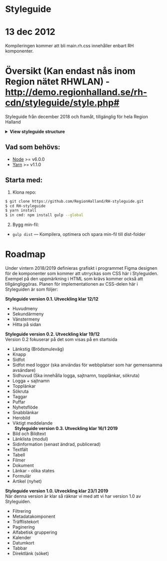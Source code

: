 # Styleguide

# 13 dec 2012
Kompileringen kommer att bli main.rh.css innehåller enbart RH komponenter.


# Översikt (Kan endast nås inom Region nätet RHWLAN) - http://demo.regionhalland.se/rh-cdn/styleguide/style.php#

Styleguide från december 2018 och framåt, tillgänglig för hela Region Halland

<details><summary><strong>View styleguide structure</strong></summary>
<p>

```sh
RH-styleguide/                	# → Root
├── dist/                      	# → Folder för min-fil
│   ├── main.min.css/          	# → Kompilerad min-fil
│   scss/                  		# → SCSS Filer
│   │   ├── main.scss          # → RH-Styleguide huvud-fil
│   │   ├── base/              # → Reset & font deklarationer
│   │   ├── components/        # → Komponenter
│   │   ├── config/            # → Utility klaser
│   │   ├── mixins/            # → Mixins
│   │   ├── settings/          # → Variabler
├── package.json               # → Node.js scripts
├── package.lock               # → NPM lock file (editera aldrig denna fil)
└── node_modules/              # → Node.js packages (editera aldrig denna fil)
```

<p>
</details>

## Vad som behövs:

* [Node](https://nodejs.org/en/) >= v6.0.0 
* [Yarn](https://yarnpkg.com/) >= v1.1.0 


## Starta med:

1. Klona repo:

```sh
$ git clone https://github.com/RegionHalland/RH-styleguide.git
$ cd RH-styleguide
$ yarn install
$ in cmd: npm install gulp --global
```

2. Bygg min-fil:

* `gulp dist` — Kompilera, optimera och spara min-fil till dist-folder

# Roadmap

Under vintern 2018/2019 definieras grafiskt i programmet Figma designen för de komponenter som kommer att utrryckas som CSS här i Styleguiden. Exempel på den uppmärkning i HTML som krävs kommer också att tillgängliggöras. Planen för implementationen av CSS-delen här i Styleguiden är som följer:

**Styleguide version 0.1. Utveckling klar 12/12**

- Huvudmeny  
- Sekundärmeny  
- Vänstermeny  
- Hitta på sidan  

**Styleguide version 0.2. Utveckling klar 19/12**\
Version 0.2 fokuserar på det som visas på en startsida
 
- Länkstig (Brödsmuleväg)
- Knapp
- Sidfot  
- Sidfot med loggor (ska användas för webbplatser som har gemensamma avsändare)
- Sidhuvud (Ska innehålla logga, sajtnamn, topplänkar, sökruta)
- Logga + sajtnamn
- Topplänkar
- Sökruta
- Taggar
- Puffar
- Nyhetsflöde
- Snabblänkar
- Herobild
- Viktigt meddelande  
 
**Styleguide version 0.3. Utveckling klar 16/1 2019**
 
- Bild och Bildtext
- Länklista (modul)
- Sidinformation (senast ändrad, publicerad)
- Textfält
- Tabell
- Filmer
- Dokument
- Länkar - olika states
- Formulär
- Artikel (nyhet)  

**Styleguide version 1.0. Utveckling klar 23/1 2019**\
När denna version är klar så räknar vi med att vi har version 1.0 av Styleguiden.
 
- Filtrering
- Metadatakomponent
- Träfflistekort
- Paginering
- Alfabetisk gruppering
- Kalender
- Datumkort
- Tabbar
- Direktlänk (söket)

